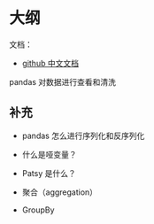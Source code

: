 # 大纲

文档：

- [github 中文文档](https://github.com/teadocs/pandas-cn)

pandas 对数据进行查看和清洗


## 补充

- pandas 怎么进行序列化和反序列化

- 什么是哑变量？
- Patsy 是什么？

- 聚合（aggregation）
- GroupBy